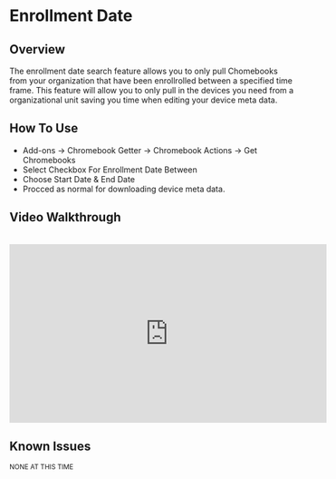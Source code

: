 # Enrollment Date

## Overview

The enrollment date search feature allows you to only pull Chomebooks from your organization that have been enrollrolled between a specified time frame.
This feature will allow you to only pull in the devices you need from a organizational unit saving you time when editing your device meta data.

## How To Use

* Add-ons -> Chromebook Getter -> Chromebook Actions -> Get Chromebooks
* Select Checkbox For Enrollment Date Between
* Choose Start Date & End Date
* Procced as normal for downloading device meta data. 


## Video Walkthrough

<br />
<iframe width="560" height="315" src="https://www.youtube.com/embed/PxPJuvSL8ck" frameborder="0" allow="accelerometer; autoplay; encrypted-media; gyroscope; picture-in-picture" allowfullscreen></iframe>

## Known Issues

<sup>NONE AT THIS TIME</sup>